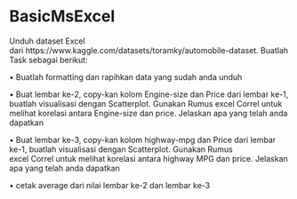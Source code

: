 # BasicMsExcel

<p>Unduh dataset Excel dari https://www.kaggle.com/datasets/toramky/automobile-dataset. Buatlah Task sebagai berikut:</p>
<p>    • Buatlah formatting dan rapihkan data yang sudah anda unduh </p>
<p>    • Buat lembar ke-2, copy-kan kolom Engine-size dan Price dari lembar ke-1, buatlah visualisasi dengan Scatterplot. Gunakan Rumus excel Correl untuk melihat korelasi antara Engine-size dan price. Jelaskan apa yang telah anda dapatkan </p>
<p>    • Buat lembar ke-3, copy-kan kolom highway-mpg dan Price dari lembar ke-1, buatlah visualisasi dengan Scatterplot. Gunakan Rumus excel Correl untuk melihat korelasi antara highway MPG dan price. Jelaskan apa yang telah anda dapatkan </p>
<p>    • cetak average dari nilai lembar ke-2 dan lembar ke-3 </p>
